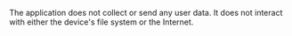 The application does not collect or send any user data. 
It does not interact with either the device's file system or the Internet.